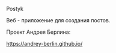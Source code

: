 Postyk

Веб - приложение для создания постов.

Проект Андрея Берлина:

https://andrey-berlin.github.io/
